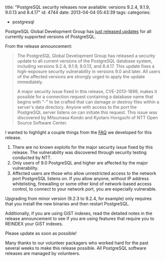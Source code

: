 title: "PostgreSQL security releases now available: versions 9.2.4, 9.1.9, 9.0.13 and 8.4.17"
id: 4744
date: 2013-04-04 05:43:39
tags: 
categories: 
- postgresql

PostgreSQL Global Development Group has [just released updates](http://www.postgresql.org/about/news/1456/) for all currently supported versions of PostgreSQL.

From the release announcement:

> The PostgreSQL Global Development Group has released a security update to all current versions of the PostgreSQL database system, including versions 9.2.4, 9.1.9, 9.0.13, and 8.4.17\. This update fixes a high-exposure security vulnerability in versions 9.0 and later. All users of the affected versions are strongly urged to apply the update immediately.
> 
> A major security issue fixed in this release, CVE-2013-1899, makes it possible for a connection request containing a database name that begins with "-" to be crafted that can damage or destroy files within a server's data directory. Anyone with access to the port the PostgreSQL server listens on can initiate this request. This issue was discovered by Mitsumasa Kondo and Kyotaro Horiguchi of NTT Open Source Software Center.

I wanted to highlight a couple things from the [FAQ](http://www.postgresql.org/support/security/faq/2013-04-04/) we developed for this release.

1.  There are no known exploits for the major security issue fixed by this release. The vulnerability was discovered through security testing conducted by NTT.
2.  Only users of 9.0 PostgreSQL and higher are affected by the major vulnerability.
3.  Affected users are those who allow unrestricted access to the network port PostgreSQL listens on. If you allow anyone, without IP address whitelisting, firewalling or some other kind of network-based access control, to connect to your network port, you are especially vulnerable.

Upgrading from minor version (9.2.3 to 9.2.4, for example) only requires that you install the new binaries and then restart PostgreSQL.

Additionally, if you are using GiST indexes, read the detailed notes in the release announcement to see if you are using features that require you to REINDEX your GiST indexes.

Please update as soon as possible!

Many thanks to our volunteer packagers who worked hard for the past several weeks to make this release possible. All PostgreSQL software releases are managed by volunteers.
